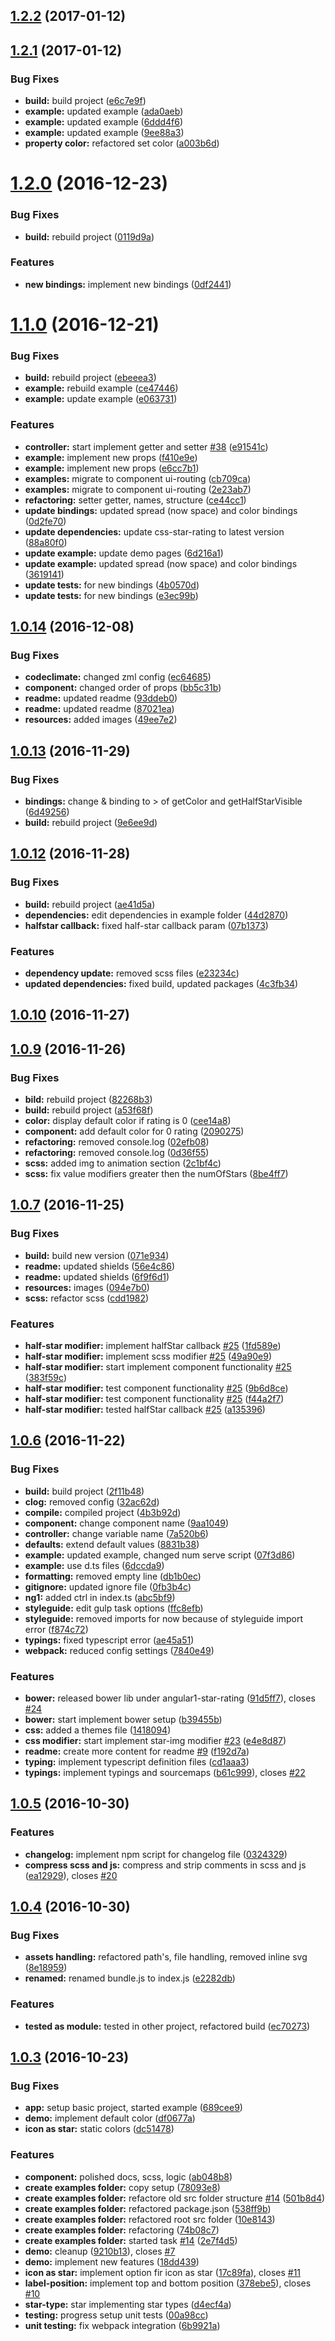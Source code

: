 
<a name="1.2.2"></a>
## [1.2.2](https://github.com/BioPhoton/angular1-star-rating/compare/v1.2.1...v1.2.2) (2017-01-12)

<a name="1.2.1"></a>
## [1.2.1](https://github.com/BioPhoton/angular1-star-rating/compare/v1.2.0...v1.2.1) (2017-01-12)


### Bug Fixes

* **build:** build project ([e6c7e9f](https://github.com/BioPhoton/angular1-star-rating/commit/e6c7e9f))
* **example:** updated example ([ada0aeb](https://github.com/BioPhoton/angular1-star-rating/commit/ada0aeb))
* **example:** updated example ([6ddd4f6](https://github.com/BioPhoton/angular1-star-rating/commit/6ddd4f6))
* **example:** updated example ([9ee88a3](https://github.com/BioPhoton/angular1-star-rating/commit/9ee88a3))
* **property color:** refactored set color ([a003b6d](https://github.com/BioPhoton/angular1-star-rating/commit/a003b6d))



<a name="1.2.0"></a>
# [1.2.0](https://github.com/BioPhoton/angular1-star-rating/compare/v1.1.0...v1.2.0) (2016-12-23)


### Bug Fixes

* **build:** rebuild project ([0119d9a](https://github.com/BioPhoton/angular1-star-rating/commit/0119d9a))


### Features

* **new bindings:** implement new bindings ([0df2441](https://github.com/BioPhoton/angular1-star-rating/commit/0df2441))



<a name="1.1.0"></a>
# [1.1.0](https://github.com/BioPhoton/angular-star-rating/compare/v1.0.14...v1.1.0) (2016-12-21)


### Bug Fixes

* **build:** rebuild project ([ebeeea3](https://github.com/BioPhoton/angular-star-rating/commit/ebeeea3))
* **example:** rebuild example ([ce47446](https://github.com/BioPhoton/angular-star-rating/commit/ce47446))
* **example:** update example ([e063731](https://github.com/BioPhoton/angular-star-rating/commit/e063731))


### Features

* **controller:** start implement getter and setter  [#38](https://github.com/BioPhoton/angular-star-rating/issues/38) ([e91541c](https://github.com/BioPhoton/angular-star-rating/commit/e91541c))
* **example:** implement new props ([f410e9e](https://github.com/BioPhoton/angular-star-rating/commit/f410e9e))
* **example:** implement new props ([e6cc7b1](https://github.com/BioPhoton/angular-star-rating/commit/e6cc7b1))
* **examples:** migrate to component ui-routing ([cb709ca](https://github.com/BioPhoton/angular-star-rating/commit/cb709ca))
* **examples:** migrate to component ui-routing ([2e23ab7](https://github.com/BioPhoton/angular-star-rating/commit/2e23ab7))
* **refactoring:** setter getter, names, structure ([ce44cc1](https://github.com/BioPhoton/angular-star-rating/commit/ce44cc1))
* **update bindings:** updated spread (now space) and color bindings ([0d2fe70](https://github.com/BioPhoton/angular-star-rating/commit/0d2fe70))
* **update dependencies:** update css-star-rating to latest version ([88a80f0](https://github.com/BioPhoton/angular-star-rating/commit/88a80f0))
* **update example:** update demo pages ([6d216a1](https://github.com/BioPhoton/angular-star-rating/commit/6d216a1))
* **update example:** updated spread (now space) and color bindings ([3619141](https://github.com/BioPhoton/angular-star-rating/commit/3619141))
* **update tests:** for new bindings ([4b0570d](https://github.com/BioPhoton/angular-star-rating/commit/4b0570d))
* **update tests:** for new bindings ([e3ec99b](https://github.com/BioPhoton/angular-star-rating/commit/e3ec99b))



<a name="1.0.14"></a>
## [1.0.14](https://github.com/BioPhoton/angular-star-rating/compare/v1.0.13...v1.0.14) (2016-12-08)


### Bug Fixes

* **codeclimate:** changed zml config ([ec64685](https://github.com/BioPhoton/angular-star-rating/commit/ec64685))
* **component:** changed order of props ([bb5c31b](https://github.com/BioPhoton/angular-star-rating/commit/bb5c31b))
* **readme:** updated readme ([93ddeb0](https://github.com/BioPhoton/angular-star-rating/commit/93ddeb0))
* **readme:** updated readme ([87021ea](https://github.com/BioPhoton/angular-star-rating/commit/87021ea))
* **resources:** added images ([49ee7e2](https://github.com/BioPhoton/angular-star-rating/commit/49ee7e2))



<a name="1.0.13"></a>
## [1.0.13](https://github.com/BioPhoton/angular-star-rating/compare/v1.0.12...v1.0.13) (2016-11-29)


### Bug Fixes

* **bindings:** change & binding to > of getColor and getHalfStarVisible ([6d49256](https://github.com/BioPhoton/angular-star-rating/commit/6d49256))
* **build:** rebuild project ([9e6ee9d](https://github.com/BioPhoton/angular-star-rating/commit/9e6ee9d))



<a name="1.0.12"></a>
## [1.0.12](https://github.com/BioPhoton/angular-star-rating/compare/v1.0.11...v1.0.12) (2016-11-28)


### Bug Fixes

* **build:** rebuild project ([ae41d5a](https://github.com/BioPhoton/angular-star-rating/commit/ae41d5a))
* **dependencies:** edit dependencies in example folder ([44d2870](https://github.com/BioPhoton/angular-star-rating/commit/44d2870))
* **halfstar callback:** fixed half-star callback param ([07b1373](https://github.com/BioPhoton/angular-star-rating/commit/07b1373))


### Features

* **dependency update:** removed scss files ([e23234c](https://github.com/BioPhoton/angular-star-rating/commit/e23234c))
* **updated dependencies:** fixed build, updated packages ([4c3fb34](https://github.com/BioPhoton/angular-star-rating/commit/4c3fb34))



<a name="1.0.10"></a>
## [1.0.10](https://github.com/BioPhoton/angular-star-rating/compare/v1.0.9...v1.0.10) (2016-11-27)



<a name="1.0.9"></a>
## [1.0.9](https://github.com/BioPhoton/angular-star-rating/compare/v1.0.7...v1.0.9) (2016-11-26)


### Bug Fixes

* **bild:** rebuild project ([82268b3](https://github.com/BioPhoton/angular-star-rating/commit/82268b3))
* **build:** rebuild project ([a53f68f](https://github.com/BioPhoton/angular-star-rating/commit/a53f68f))
* **color:** display default color if rating is 0 ([cee14a8](https://github.com/BioPhoton/angular-star-rating/commit/cee14a8))
* **component:** add default color for 0 rating ([2090275](https://github.com/BioPhoton/angular-star-rating/commit/2090275))
* **refactoring:** removed console.log ([02efb08](https://github.com/BioPhoton/angular-star-rating/commit/02efb08))
* **refactoring:** removed console.log ([0d36f55](https://github.com/BioPhoton/angular-star-rating/commit/0d36f55))
* **scss:** added img to animation section ([2c1bf4c](https://github.com/BioPhoton/angular-star-rating/commit/2c1bf4c))
* **scss:** fix value modifiers greater then the numOfStars ([8be4ff7](https://github.com/BioPhoton/angular-star-rating/commit/8be4ff7))



<a name="1.0.7"></a>
## [1.0.7](https://github.com/BioPhoton/angular-star-rating/compare/v1.0.6...v1.0.7) (2016-11-25)


### Bug Fixes

* **build:** build new version ([071e934](https://github.com/BioPhoton/angular-star-rating/commit/071e934))
* **readme:** updated shields ([56e4c86](https://github.com/BioPhoton/angular-star-rating/commit/56e4c86))
* **readme:** updated shields ([6f9f6d1](https://github.com/BioPhoton/angular-star-rating/commit/6f9f6d1))
* **resources:** images ([094e7b0](https://github.com/BioPhoton/angular-star-rating/commit/094e7b0))
* **scss:** refactor scss ([cdd1982](https://github.com/BioPhoton/angular-star-rating/commit/cdd1982))


### Features

* **half-star modifier:** implement halfStar callback [#25](https://github.com/BioPhoton/angular-star-rating/issues/25) ([1fd589e](https://github.com/BioPhoton/angular-star-rating/commit/1fd589e))
* **half-star modifier:** implement scss modifier [#25](https://github.com/BioPhoton/angular-star-rating/issues/25) ([49a90e9](https://github.com/BioPhoton/angular-star-rating/commit/49a90e9))
* **half-star modifier:** start implement component functionality [#25](https://github.com/BioPhoton/angular-star-rating/issues/25) ([383f59c](https://github.com/BioPhoton/angular-star-rating/commit/383f59c))
* **half-star modifier:** test component functionality [#25](https://github.com/BioPhoton/angular-star-rating/issues/25) ([9b6d8ce](https://github.com/BioPhoton/angular-star-rating/commit/9b6d8ce))
* **half-star modifier:** test component functionality [#25](https://github.com/BioPhoton/angular-star-rating/issues/25) ([f44a2f7](https://github.com/BioPhoton/angular-star-rating/commit/f44a2f7))
* **half-star modifier:** tested halfStar callback [#25](https://github.com/BioPhoton/angular-star-rating/issues/25) ([a135396](https://github.com/BioPhoton/angular-star-rating/commit/a135396))



<a name="1.0.6"></a>
## [1.0.6](https://github.com/BioPhoton/angular-star-rating/compare/v1.0.5...v1.0.6) (2016-11-22)


### Bug Fixes

* **build:** build project ([2f11b48](https://github.com/BioPhoton/angular-star-rating/commit/2f11b48))
* **clog:** removed config ([32ac62d](https://github.com/BioPhoton/angular-star-rating/commit/32ac62d))
* **compile:** compiled project ([4b3b92d](https://github.com/BioPhoton/angular-star-rating/commit/4b3b92d))
* **component:** change component name ([9aa1049](https://github.com/BioPhoton/angular-star-rating/commit/9aa1049))
* **controller:** change variable name ([7a520b6](https://github.com/BioPhoton/angular-star-rating/commit/7a520b6))
* **defaults:** extend default values ([8831b38](https://github.com/BioPhoton/angular-star-rating/commit/8831b38))
* **example:** updated example, changed num serve script ([07f3d86](https://github.com/BioPhoton/angular-star-rating/commit/07f3d86))
* **example:** use d.ts files ([6dccda9](https://github.com/BioPhoton/angular-star-rating/commit/6dccda9))
* **formatting:** removed empty line ([db1b0ec](https://github.com/BioPhoton/angular-star-rating/commit/db1b0ec))
* **gitignore:** updated ignore file ([0fb3b4c](https://github.com/BioPhoton/angular-star-rating/commit/0fb3b4c))
* **ng1:** added ctrl in index.ts ([abc5bf9](https://github.com/BioPhoton/angular-star-rating/commit/abc5bf9))
* **styleguide:** edit gulp task options ([ffc8efb](https://github.com/BioPhoton/angular-star-rating/commit/ffc8efb))
* **styleguide:** removed imports for now because of styleguide import error ([f874c72](https://github.com/BioPhoton/angular-star-rating/commit/f874c72))
* **typings:** fixed typescript error ([ae45a51](https://github.com/BioPhoton/angular-star-rating/commit/ae45a51))
* **webpack:** reduced config settings ([7840e49](https://github.com/BioPhoton/angular-star-rating/commit/7840e49))


### Features

* **bower:** released bower lib under angular1-star-rating ([91d5ff7](https://github.com/BioPhoton/angular-star-rating/commit/91d5ff7)), closes [#24](https://github.com/BioPhoton/angular-star-rating/issues/24)
* **bower:** start implement bower setup ([b39455b](https://github.com/BioPhoton/angular-star-rating/commit/b39455b))
* **css:** added a themes file ([1418094](https://github.com/BioPhoton/angular-star-rating/commit/1418094))
* **css modifier:** start implement star-img modifier [#23](https://github.com/BioPhoton/angular-star-rating/issues/23) ([e4e8d87](https://github.com/BioPhoton/angular-star-rating/commit/e4e8d87))
* **readme:** create more content for readme [#9](https://github.com/BioPhoton/angular-star-rating/issues/9) ([f192d7a](https://github.com/BioPhoton/angular-star-rating/commit/f192d7a))
* **typing:** implement typescript definition files ([cd1aaa3](https://github.com/BioPhoton/angular-star-rating/commit/cd1aaa3))
* **typings:** implement typings and sourcemaps ([b61c999](https://github.com/BioPhoton/angular-star-rating/commit/b61c999)), closes [#22](https://github.com/BioPhoton/angular-star-rating/issues/22)



<a name="1.0.5"></a>
## [1.0.5](https://github.com/BioPhoton/angular-star-rating/compare/v1.0.4...v1.0.5) (2016-10-30)


### Features

* **changelog:** implement npm script for changelog file ([0324329](https://github.com/BioPhoton/angular-star-rating/commit/0324329))
* **compress scss and js:** compress and strip comments in scss and js ([ea12929](https://github.com/BioPhoton/angular-star-rating/commit/ea12929)), closes [#20](https://github.com/BioPhoton/angular-star-rating/issues/20)



<a name="1.0.4"></a>
## [1.0.4](https://github.com/BioPhoton/angular-star-rating/compare/v1.0.3...v1.0.4) (2016-10-30)


### Bug Fixes

* **assets handling:** refactored path's, file handling, removed inline svg ([8e18959](https://github.com/BioPhoton/angular-star-rating/commit/8e18959))
* **renamed:** renamed bundle.js to index.js ([e2282db](https://github.com/BioPhoton/angular-star-rating/commit/e2282db))


### Features

* **tested as module:** tested in other project, refactored build ([ec70273](https://github.com/BioPhoton/angular-star-rating/commit/ec70273))



<a name="1.0.3"></a>
## [1.0.3](https://github.com/BioPhoton/angular-star-rating/compare/689cee9...v1.0.3) (2016-10-23)


### Bug Fixes

* **app:** setup basic project, started example ([689cee9](https://github.com/BioPhoton/angular-star-rating/commit/689cee9))
* **demo:** implement default color ([df0677a](https://github.com/BioPhoton/angular-star-rating/commit/df0677a))
* **icon as star:** static colors ([dc51478](https://github.com/BioPhoton/angular-star-rating/commit/dc51478))


### Features

* **component:** polished docs, scss, logic ([ab048b8](https://github.com/BioPhoton/angular-star-rating/commit/ab048b8))
* **create examples folder:** copy setup ([78093e8](https://github.com/BioPhoton/angular-star-rating/commit/78093e8))
* **create examples folder:** refactore old src folder structure [#14](https://github.com/BioPhoton/angular-star-rating/issues/14) ([501b8d4](https://github.com/BioPhoton/angular-star-rating/commit/501b8d4))
* **create examples folder:** refactored package.json ([538ff9b](https://github.com/BioPhoton/angular-star-rating/commit/538ff9b))
* **create examples folder:** refactored root src folder ([10e8143](https://github.com/BioPhoton/angular-star-rating/commit/10e8143))
* **create examples folder:** refactoring ([74b08c7](https://github.com/BioPhoton/angular-star-rating/commit/74b08c7))
* **create examples folder:** started task [#14](https://github.com/BioPhoton/angular-star-rating/issues/14) ([2e7f4d5](https://github.com/BioPhoton/angular-star-rating/commit/2e7f4d5))
* **demo:** cleanup ([9210b13](https://github.com/BioPhoton/angular-star-rating/commit/9210b13)), closes [#7](https://github.com/BioPhoton/angular-star-rating/issues/7)
* **demo:** implement new features ([18dd439](https://github.com/BioPhoton/angular-star-rating/commit/18dd439))
* **icon as star:** implement option fir icon as star ([17c89fa](https://github.com/BioPhoton/angular-star-rating/commit/17c89fa)), closes [#11](https://github.com/BioPhoton/angular-star-rating/issues/11)
* **label-position:** implement top and bottom position ([378ebe5](https://github.com/BioPhoton/angular-star-rating/commit/378ebe5)), closes [#10](https://github.com/BioPhoton/angular-star-rating/issues/10)
* **star-type:** star implementing star types ([d4ecf4a](https://github.com/BioPhoton/angular-star-rating/commit/d4ecf4a))
* **testing:** progress setup unit tests ([00a98cc](https://github.com/BioPhoton/angular-star-rating/commit/00a98cc))
* **unit testing:** fix webpack integration ([6b9921a](https://github.com/BioPhoton/angular-star-rating/commit/6b9921a))



